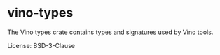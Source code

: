 # vino-types

The Vino types crate contains types and signatures used by Vino tools.

License: BSD-3-Clause
